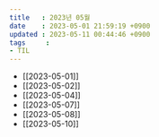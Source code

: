 ```yaml
---
title   : 2023년 05월
date    : 2023-05-01 21:59:19 +0900
updated : 2023-05-11 00:44:46 +0900
tags     : 
- TIL
---
```

- [[2023-05-01]]
- [[2023-05-02]]
- [[2023-05-04]]
- [[2023-05-07]]
- [[2023-05-08]]
- [[2023-05-10]]
